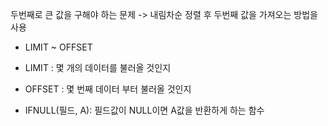 두번째로 큰 값을 구해야 하는 문제
-> 내림차순 정렬 후 두번째 값을 가져오는 방법을 사용

* LIMIT ~ OFFSET
* LIMIT : 몇 개의 데이터를 불러올 것인지
* OFFSET : 몇 번째 데이터 부터 불러올 것인지 

* IFNULL(필드, A): 필드값이 NULL이면 A값을 반환하게 하는 함수
